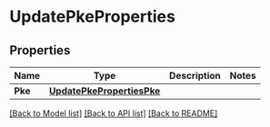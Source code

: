 # UpdatePkeProperties

## Properties

Name | Type | Description | Notes
------------ | ------------- | ------------- | -------------
**Pke** | [**UpdatePkePropertiesPke**](UpdatePKEProperties_pke.md) |  | 

[[Back to Model list]](../README.md#documentation-for-models) [[Back to API list]](../README.md#documentation-for-api-endpoints) [[Back to README]](../README.md)


